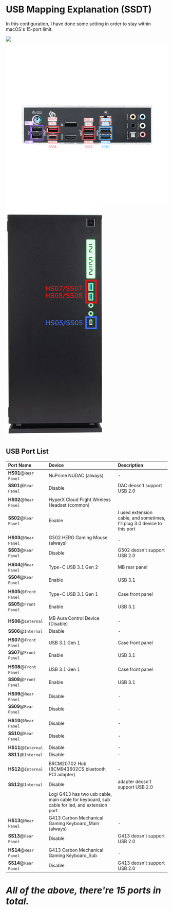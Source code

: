 # USB Mapping Explanation (SSDT)

In this configuration, I have done some setting in order to stay within macOS's 15-port limit.

![](./Images/MB_InsideView_Annot.png)
![](./Images/MB_RearView_Annot.png)
![](./Images/303c_FrontPanel_Annot.png)


## USB Port List
Port Name|Device|Description
:----|:----|:----
**HS01**@`Rear Panel` | NuPrime NUDAC (always) | -
**SS01**@`Rear Panel` | Disable | DAC deosn't support USB 2.0
|||
**HS02**@`Rear Panel` | HyperX Cloud Flight Wireless Headset (common)
**SS02**@`Rear Panel` | Enable | I used extension cable, and sometimes, I'll plug 3.0 device to this port
|||
**HS03**@`Rear Panel` | G502 HERO Gaming Mouse (always) | -
**SS03**@`Rear Panel` | Disable | G502 deosn't support USB 2.0
|||
**HS04**@`Rear Panel` | Type-C USB 3.1 Gen 2 | MB rear panel
**SS04**@`Rear Panel` | Enable | USB 3.1
|||
**HS05**@`Front Panel` | Type-C USB 3.1 Gen 1 | Case front panel
**SS05**@`Front Panel` | Enable | USB 3.1
|||
**HS06**@`Internal` | MB Aura Control Device (Disable) | -
**SS06**@`Internal` | Disable | -
|||
**HS07**@`Front Panel` | USB 3.1 Gen 1 | Case front panel
**SS07**@`Front Panel` | Enable | USB 3.1
|||
**HS08**@`Front Panel` | USB 3.1 Gen 1 | Case front panel
**SS08**@`Front Panel` | Enable | USB 3.1
|||
**HS09**@`Rear Panel` | Disable | -
**SS09**@`Rear Panel` | Disable | -
|||
**HS10**@`Rear Panel` | Disable | -
**SS10**@`Rear Panel` | Disable | -
|||
**HS11**@`Internal ` | Disable | -
**SS11**@`Internal ` | Disable | -
|||
**HS12**@`Internal ` | BRCM20702 Hub (BCM943602CS bluetooth PCI adapter) | -
**SS12**@`Internal ` | Disable | adapter deosn't support USB 2.0
|| Logi G413 has two usb cable, main cable for keyboard, sub cable for led, and extension port|
**HS13**@`Rear Panel` | G413 Carbon Mechanical Gaming Keyboard_Main (always) | -
**SS13**@`Rear Panel` | Disable | G413 deosn't support USB 2.0
|||
**HS14**@`Rear Panel` | G413 Carbon Mechanical Gaming Keyboard_Sub | -
**SS14**@`Rear Panel` | Disable | G413 deosn't support USB 2.0

# *All of the above, there're 15 ports in total.*
